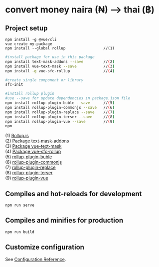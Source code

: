 # convert money naira (₦) --> thai (฿)

## Project setup

```
npm install -g @vue/cli         
vue create my-package           
npm install --global rollup                 //(1)
```
``` bash
#install package for use in this package
npm install text-mask-addons --save         //(2)      
npm install vue-text-mask --save            //(3)           
npm install -g vue-sfc-rollup               //(4)              
```
``` bash
#create single component or library
sfc-init
```
``` bash
#install rollup plugin
#use --save for update dependencies in package.json file
npm install rollup-plugin-buble --save      //(5)
npm install rollup-plugin-commonjs --save   //(6)
npm install rollup-plugin-replace --save    //(7) 
npm install rollup-plugin-terser --save     //(8)
npm install rollup-plugin-vue --save        //(9)
npm
```
(1) [Rollup.js](https://rollupjs.org/guide/en/)  
(2) [Package text-mask-addons](https://www.npmjs.com/package/text-mask-addons)  
(3) [Package vue-text-mask](https://www.npmjs.com/package/vue-text-mask)    
(4) [Package vue-sfc-rollup](https://github.com/team-innovation/vue-sfc-rollup)  
(5) [rollup-plugin-buble](https://www.npmjs.com/package/rollup-plugin-buble)     
(6) [rollup-plugin-commonjs](https://www.npmjs.com/package/rollup-plugin-commonjs)  
(7) [rollup-plugin-replace](https://www.npmjs.com/package/rollup-plugin-replace)     
(8) [rollup-plugin-terser](https://www.npmjs.com/package/rollup-plugin-terser)  
(9) [rollup-plugin-vue](https://www.npmjs.com/package/rollup-plugin-vue)

## Compiles and hot-reloads for development
```
npm run serve
```

## Compiles and minifies for production
```
npm run build
```

## Customize configuration

See [Configuration Reference](https://cli.vuejs.org/config/).
